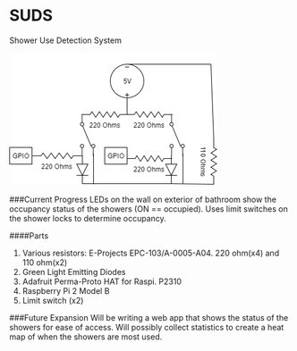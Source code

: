 # SUDS
Shower Use Detection System

![SUDS Diagram](https://github.com/SethGower/SUDS/raw/master/SUDS.png)

###Current Progress
LEDs on the wall on exterior of bathroom show the occupancy status of the showers (ON == occupied). Uses limit switches on the shower locks to determine occupancy.

####Parts
1. Various resistors: E-Projects EPC-103/A-0005-A04. 220 ohm(x4) and 110 ohm(x2)
2. Green Light Emitting Diodes
3. Adafruit Perma-Proto HAT for Raspi. P2310
4. Raspberry Pi 2 Model B
5. Limit switch (x2)

###Future Expansion
Will be writing a web app that shows the status of the showers for ease of access. Will possibly collect statistics to create a heat map of when the showers are most used.
